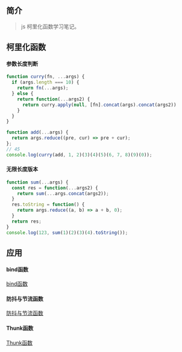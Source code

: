 ## 简介

> js 柯里化函数学习笔记。

## 柯里化函数

#### 参数长度判断

```js
function curry(fn, ...args) {
  if (args.length === 10) {
    return fn(...args);
  } else {
    return function(...args2) {
      return curry.apply(null, [fn].concat(args).concat(args2))
    }
  }
}

function add(...args) {
  return args.reduce((pre, cur) => pre + cur);
};
// 45
console.log(curry(add, 1, 2)(3)(4)(5)(6, 7, 8)(9)(0));
```

#### 无限长度版本

```js
function sum(...args) {
  const res = function(...args2) {
    return sum(...args.concat(args2));
  }
  res.toString = function() {
    return args.reduce((a, b) => a + b, 0);
  }
  return res;
}
console.log(123, sum(1)(2)(3)(4).toString());
```

## 应用

#### bind函数

[bind函数](../bind/README.md)

#### 防抖与节流函数

[防抖与节流函数](../bind/README.md)

#### Thunk函数

[Thunk函数](../generator/README.md)
